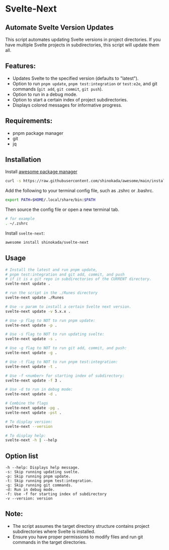 # Svelte-Next

## Automate Svelte Version Updates

This script automates updating Svelte versions in project directories. If you have multiple Svelte projects in subdirectories, this script will update them all.

## Features:

- Updates Svelte to the specified version (defaults to "latest").
- Option to run `pnpm update`, `pnpm test:integration` or `test:e2e`, and git commands (`git add`, `git commit`, `git push`).
- Option to run in a debug mode.
- Option to start a certain index of project subdirectories.
- Displays colored messages for informative progress.

## Requirements:

- pnpm package manager
- git
- jq

## Installation

Install [awesome package manager](https://github.com/shinokada/awesome)

```sh
curl -s https://raw.githubusercontent.com/shinokada/awesome/main/install | bash -s install
```

Add the following to your terminal config file, such as .zshrc or .bashrc.

```sh
export PATH=$HOME/.local/share/bin:$PATH
```

Then source the config file or open a new terminal tab.

```sh
# for example
. ~/.zshrc
```

Install `svelte-next`:

```sh
awesome install shinokada/svelte-next
```

## Usage

```sh
# Install the latest and run pnpm update, 
# pnpm test:integration and git add, commit, and push 
# if it is a git repo in subdirectories of the CURRENT directory.
svelte-next update .

# run the script in the ./Runes directory
svelte-next update ./Runes

# Use -v param to install a certain Svelte next version.
svelte-next update -v 5.x.x .

# Use -p flag to NOT to run pnpm update:
svelte-next update -p .

# Use -s flag to NOT to run updating svelte:
svelte-next update -s .

# Use -g flag to NOT to run git add, commit, and push:
svelte-next update -g .

# Use -t flag to NOT to run pnpm test:integration:
svelte-next update -t .

# Use -f <number> for starting index of subdirectory:
svelte-next update -f 3 .

# Use -d to run in debug mode:
svelte-next update -d .

# Combine the flags
svelte-next update -pg .
svelte-next update -pst .

# To display version: 
svelte-next --version

# To display help:
svelte-next -h | --help
```

## Option list

```
-h --help: Displays help message.
-s: Skip running updating svelte.
-p: Skip running pnpm update.
-t: Skip running pnpm test:integration.
-g: Skip running git commands.
-d: Run in debug mode.
-f: Use -f for starting index of subdirectory
-v --version: version
```

## Note:

- The script assumes the target directory structure contains project subdirectories where Svelte is installed.
- Ensure you have proper permissions to modify files and run git commands in the target directories.
